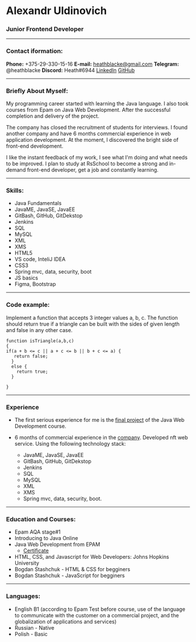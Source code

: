 # Alexandr Uldinovich

### Junior Frontend Developer


---


### Contact iformation:

**Phone:** +375-29-330-15-16
**E-mail:** heathblacke@gmail.com
**Telegram:** @heathblacke
**Discord:** Heath#6944
[LinkedIn](https://www.linkedin.com/in/alexandr-uldinovich-126224226/)
[GitHub](https://github.com/heathblacke)

---


### Briefly About Myself: 

My programming career started with learning the Java language. I also took courses from Epam on Java Web Development. After the successful completion and delivery of the project. 

The company has closed the recruitment of students for interviews. I found another company and have 6 months commercial experience in web application development. At the moment, I discovered the bright side of front-end development. 

I like the instant feedback of my work, I see what I'm doing and what needs to be improved. I plan to study at RsSchool to become a strong and in-demand front-end developer, get a job and constantly learning.


---

### Skills:
* Java Fundamentals
* JavaME, JavaSE, JavaEE
* GitBash, GitHub, GitDekstop
* Jenkins
* SQL
* MySQL 
* XML
* XMS
* HTML5
* VS code, InteliJ IDEA 
* CSS3
* Spring mvc, data, security, boot
* JS basics
* Figma, Bootstrap

---

### Code example: 

Implement a function that accepts 3 integer values a, b, c. The function should return true if a triangle can be built with the sides of given length and false in any other case.

```
function isTriangle(a,b,c)
{
if(a + b <= c || a + c <= b || b + c <= a) {
   return false;
  }
  else {
    return true;
  }

}

```

---

### Experience

* The first serious experience for me is the [final project](https://github.com/heathblacke/FinalProject) of the Java Web Development course.

* 6 months of commercial experience in the [company](https://www.linkedin.com/company/apvb/). Developed nft web service. Using the following technology stack:
    + JavaME, JavaSE, JavaEE
    + GitBash, GitHub, GitDekstop
    + Jenkins
    + SQL
    + MySQL 
    + XML
    + XMS
    + Spring mvc, data, security, boot.

---

### Education and Courses:
* Epam AQA stage#1
* Introducing to Java Online
* Java Web Development from EPAM
    + [Certificate](https://certificates.epam.com/certificates/0ca05724-eba8-4290-80e8-a8c6609ac555)
* HTML, CSS, and Javascript for Web Developers: Johns Hopkins University
* Bogdan Stashchuk - HTML & CSS for begginers
* Bogdan Stashchuk - JavaScript for begginers

---

### Languages: 

* English B1 (according to Epam Test before course, use of the language to communicate with the customer on a commercial project, and the globalization of applications and services)
* Russian - Native
* Polish - Basic
